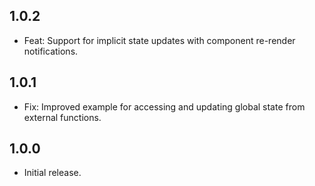 ## 1.0.2

- Feat: Support for implicit state updates with component re-render notifications.

## 1.0.1

- Fix: Improved example for accessing and updating global state from external functions.

## 1.0.0

- Initial release.
